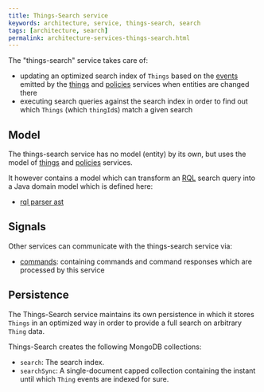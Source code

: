 ```yaml
---
title: Things-Search service
keywords: architecture, service, things-search, search
tags: [architecture, search]
permalink: architecture-services-things-search.html
---
```


The "things-search" service takes care of:

* updating an optimized search index of `Things` based on the [events](basic-signals-event.html) emitted by the 
  [things](architecture-services-things.html) and [policies](architecture-services-policies.html) services when entities
  are changed there
* executing search queries against the search index in order to find out which `Things` (which `thingId`s) match a 
  given search

## Model

The things-search service has no model (entity) by its own, but uses the model of [things](architecture-services-things.html) 
and [policies](architecture-services-policies.html) services.

It however contains a model which can transform an <a href="#" data-toggle="tooltip" data-original-title="{{site.data.glossary.rql}}">RQL</a> 
search query into a Java domain model which is defined here:

* [rql parser ast](https://github.com/eclipse-ditto/ditto/tree/master/rql/model/src/main/java/org/eclipse/ditto/rql/model/predicates/ast)

## Signals

Other services can communicate with the things-search service via:


* [commands](https://github.com/eclipse-ditto/ditto/tree/master/thingsearch/model/src/main/java/org/eclipse/ditto/thingsearch/model/signals/commands):
  containing commands and command responses which are processed by this service

## Persistence

The Things-Search service maintains its own persistence in which it stores `Things` in an optimized way in order to 
provide a full search on arbitrary `Thing` data. 

Things-Search creates the following MongoDB collections:

* `search`: The search index.
* `searchSync`: A single-document capped collection containing the instant until which `Thing` events are
indexed for sure.

